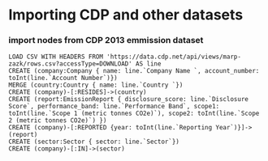 Importing CDP and other datasets
================================

### import nodes from CDP 2013 emmission dataset
```
LOAD CSV WITH HEADERS FROM 'https://data.cdp.net/api/views/marp-zazk/rows.csv?accessType=DOWNLOAD' AS line
CREATE (company:Company { name: line.`Company Name `, account_number: toInt(line.`Account Number`)})
MERGE (country:Country { name: line.`Country `})
CREATE (company)-[:RESIDES]->(country)
CREATE (report:EmissionReport { disclosure_score: line.`Disclosure Score`, performance_band: line.`Performance Band`, scope1: toInt(line.`Scope 1 (metric tonnes CO2e)`), scope2: toInt(line.`Scope 2 (metric tonnes CO2e)`) })
CREATE (company)-[:REPORTED {year: toInt(line.`Reporting Year`)}]->(report)
CREATE (sector:Sector { sector: line.`Sector`})
CREATE (company)-[:IN]->(sector)
```
